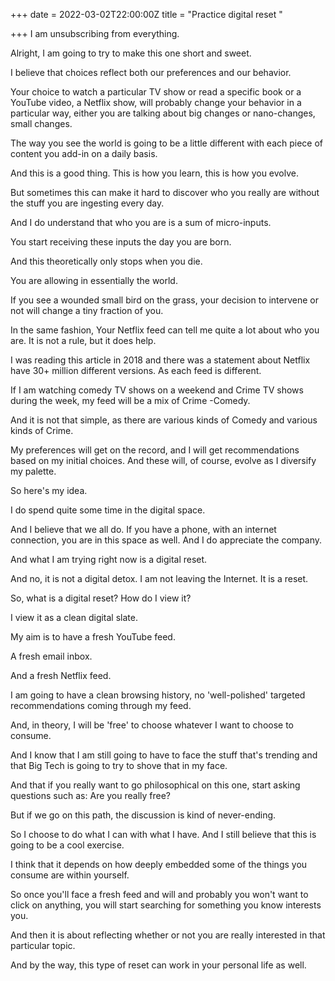 +++
date = 2022-03-02T22:00:00Z
title = "Practice digital reset "

+++
I am unsubscribing from everything.

Alright, I am going to try to make this one short and sweet.

I believe that choices reflect both our preferences and our behavior.

Your choice to watch a particular TV show or read a specific book or a YouTube video, a Netflix show, will probably change your behavior in a particular way, either you are talking about big changes or nano-changes, small changes.

The way you see the world is going to be a little different with each piece of content you add-in on a daily basis.

And this is a good thing. This is how you learn, this is how you evolve.

But sometimes this can make it hard to discover who you really are without the stuff you are ingesting every day.

And I do understand that who you are is a sum of micro-inputs.

You start receiving these inputs the day you are born.

And this theoretically only stops when you die.

You are allowing in essentially the world.

If you see a wounded small bird on the grass, your decision to intervene or not will change a tiny fraction of you.

In the same fashion, Your Netflix feed can tell me quite a lot about who you are. It is not a rule, but it does help.

I was reading this article in 2018 and there was a statement about Netflix have 30+ million different versions. As each feed is different.

If I am watching comedy TV shows on a weekend and Crime TV shows during the week, my feed will be a mix of Crime -Comedy.

And it is not that simple, as there are various kinds of Comedy and various kinds of Crime.

My preferences will get on the record, and I will get recommendations based on my initial choices. And these will, of course, evolve as I diversify my palette.

So here's my idea.

I do spend quite some time in the digital space.

And I believe that we all do. If you have a phone, with an internet connection, you are in this space as well. And I do appreciate the company.

And what I am trying right now is a digital reset.

And no, it is not a digital detox. I am not leaving the Internet. It is a reset.

So, what is a digital reset? How do I view it?

I view it as a clean digital slate.

My aim is to have a fresh YouTube feed.

A fresh email inbox.

And a fresh Netflix feed.

I am going to have a clean browsing history, no 'well-polished' targeted recommendations coming through my feed.

And, in theory, I will be 'free' to choose whatever I want to choose to consume.

And I know that I am still going to have to face the stuff that's trending and that Big Tech is going to try to shove that in my face.

And that if you really want to go philosophical on this one, start asking questions such as: Are you really free?

But if we go on this path, the discussion is kind of never-ending.

So I choose to do what I can with what I have. And I still believe that this is going to be a cool exercise.

I think that it depends on how deeply embedded some of the things you consume are within yourself.

So once you'll face a fresh feed and will and probably you won't want to click on anything, you will start searching for something you know interests you.

And then it is about reflecting whether or not you are really interested in that particular topic.

And by the way, this type of reset can work in your personal life as well.